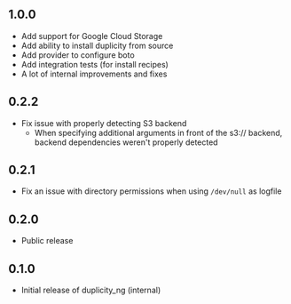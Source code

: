 1.0.0
-----

- Add support for Google Cloud Storage
- Add ability to install duplicity from source
- Add provider to configure boto
- Add integration tests (for install recipes)
- A lot of internal improvements and fixes

0.2.2
-----

- Fix issue with properly detecting S3 backend
  - When specifying additional arguments in front of the s3:// backend, backend dependencies weren't properly detected

0.2.1
-----

- Fix an issue with directory permissions when using `/dev/null` as logfile

0.2.0
-----

- Public release

0.1.0
-----

- Initial release of duplicity\_ng (internal)
